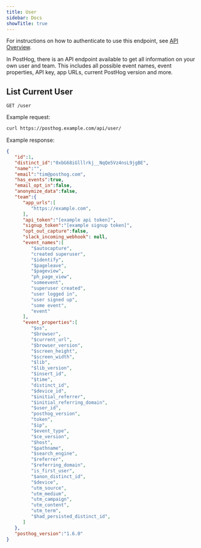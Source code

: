 ```yaml
---
title: User
sidebar: Docs
showTitle: true
---
```


<span class='note-block'>For instructions on how to authenticate to use this endpoint, see [API Overview](/docs/api/api).</span><br />

In PostHog, there is an API endpoint available to get all information on your own user and team.
This includes all possible event names, event properties, API key, app URLs, current PostHog version and more.


## List Current User


```shell
GET /user
```


Example request:

```bash
curl https://posthog.example.com/api/user/
```

Example response:

```json
{
   "id":1,
   "distinct_id":"0xbG68iGlllrkj__NqQe5Vz4nsL9jgBE",
   "name":"",
   "email":"tim@posthog.com",
   "has_events":true,
   "email_opt_in":false,
   "anonymize_data":false,
   "team":{
      "app_urls":[
         "https://example.com",
      ],
      "api_token":"[example api token]",
      "signup_token":"[example signup token]",
      "opt_out_capture":false,
      "slack_incoming_webhook": null,
      "event_names":[
         "$autocapture",
         "created superuser",
         "$identify",
         "$pageleave",
         "$pageview",
         "ph_page_view",
         "someevent",
         "superuser created",
         "user logged in",
         "user signed up",
         "some event",
         "event"
      ],
      "event_properties":[
         "$os",
         "$browser",
         "$current_url",
         "$browser_version",
         "$screen_height",
         "$screen_width",
         "$lib",
         "$lib_version",
         "$insert_id",
         "$time",
         "distinct_id",
         "$device_id",
         "$initial_referrer",
         "$initial_referring_domain",
         "$user_id",
         "posthog_version",
         "token",
         "$ip",
         "$event_type",
         "$ce_version",
         "$host",
         "$pathname",
         "$search_engine",
         "$referrer",
         "$referring_domain",
         "is_first_user",
         "$anon_distinct_id",
         "$device",
         "utm_source",
         "utm_medium",
         "utm_campaign",
         "utm_content",
         "utm_term",
         "$had_persisted_distinct_id",
      ]
   },
   "posthog_version":"1.6.0"
}
```